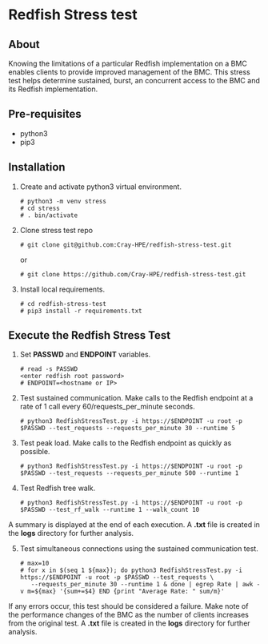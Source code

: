 # Redfish Stress test

## About
Knowing the limitations of a particular Redfish implementation on a BMC enables
clients to provide improved management of the BMC. This stress test helps
determine sustained, burst, an concurrent access to the BMC and its Redfish
implementation.

## Pre-requisites
* python3
* pip3

## Installation
1. Create and activate python3 virtual environment.
   ```
   # python3 -m venv stress
   # cd stress
   # . bin/activate
   ```
1. Clone stress test repo
   ```
   # git clone git@github.com:Cray-HPE/redfish-stress-test.git
   ```
   or
   ```
   # git clone https://github.com/Cray-HPE/redfish-stress-test.git
   ```
1. Install local requirements.
   ```
   # cd redfish-stress-test
   # pip3 install -r requirements.txt
   ```
## Execute the Redfish Stress Test
1. Set **PASSWD** and **ENDPOINT** variables.
   ```
   # read -s PASSWD
   <enter redfish root password>
   # ENDPOINT=<hostname or IP>
   ```
1. Test sustained communication.
   Make calls to the Redfish endpoint at a rate of 1 call every 60/requests_per_minute seconds.
   ```
   # python3 RedfishStressTest.py -i https://$ENDPOINT -u root -p $PASSWD --test_requests --requests_per_minute 30 --runtime 5
   ```
1. Test peak load.
   Make calls to the Redfish endpoint as quickly as possible.
   ```
   # python3 RedfishStressTest.py -i https://$ENDPOINT -u root -p $PASSWD --test_requests --requests_per_minute 500 --runtime 1
   ```
1. Test Redfish tree walk.
   ```
   # python3 RedfishStressTest.py -i https://$ENDPOINT -u root -p $PASSWD --test_rf_walk --runtime 1 --walk_count 10
   ```
A summary is displayed at the end of each execution. A **.txt** file is created in the **logs** directory for further analysis.

5. Test simultaneous connections using the sustained communication test.
   ```
   # max=10
   # for x in $(seq 1 ${max}); do python3 RedfishStressTest.py -i https://$ENDPOINT -u root -p $PASSWD --test_requests \
      --requests_per_minute 30 --runtime 1 & done | egrep Rate | awk -v m=${max} '{sum+=$4} END {print "Average Rate: " sum/m}'
   ```
If any errors occur, this test should be considered a failure. Make note of the performance changes of the BMC as the number of clients increases from the original test. A **.txt** file is created in the **logs** directory for further analysis.